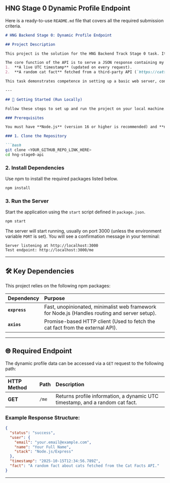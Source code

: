 ## HNG Stage 0 Dynamic Profile Endpoint

Here is a ready-to-use `README.md` file that covers all the required submission criteria.

````markdown
# HNG Backend Stage 0: Dynamic Profile Endpoint

## Project Description

This project is the solution for the HNG Backend Track Stage 0 task. It implements a simple, dynamic RESTful API endpoint using **Node.js** and **Express**.

The core function of the API is to serve a JSON response containing my personal profile information (name, email, stack) along with two dynamically generated fields:
1.  **A live UTC timestamp** (updated on every request).
2.  **A random cat fact** fetched from a third-party API (`https://catfact.ninja/fact`).

This task demonstrates competence in setting up a basic web server, consuming external APIs, handling asynchronous operations, and formatting structured JSON responses.

---

## 🚀 Getting Started (Run Locally)

Follow these steps to set up and run the project on your local machine.

### Prerequisites

You must have **Node.js** (version 16 or higher is recommended) and **npm** (Node Package Manager) installed on your system.

### 1. Clone the Repository

```bash
git clone <YOUR_GITHUB_REPO_LINK_HERE>
cd hng-stage0-api
````

### 2\. Install Dependencies

Use npm to install the required packages listed below.

```bash
npm install
```

### 3\. Run the Server

Start the application using the `start` script defined in `package.json`.

```bash
npm start
```

The server will start running, usually on port 3000 (unless the environment variable `PORT` is set). You will see a confirmation message in your terminal:

```
Server listening at http://localhost:3000
Test endpoint: http://localhost:3000/me
```

-----

## 🛠️ Key Dependencies

This project relies on the following npm packages:

| Dependency | Purpose |
| :--- | :--- |
| **`express`** | Fast, unopinionated, minimalist web framework for Node.js (Handles routing and server setup). |
| **`axios`** | Promise-based HTTP client (Used to fetch the cat fact from the external API). |

-----

## 🌐 Required Endpoint

The dynamic profile data can be accessed via a `GET` request to the following path:

| HTTP Method | Path | Description |
| :--- | :--- | :--- |
| **GET** | `/me` | Returns profile information, a dynamic UTC timestamp, and a random cat fact. |

### Example Response Structure:

```json
{
  "status": "success",
  "user": {
    "email": "your.email@example.com",
    "name": "Your Full Name",
    "stack": "Node.js/Express"
  },
  "timestamp": "2025-10-15T12:34:56.789Z",
  "fact": "A random fact about cats fetched from the Cat Facts API."
}
```

-----

```
```
